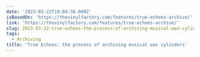 ```yaml
---
date: '2023-03-22T19:04:36.000Z'
isBasedOn: 'https://thevinylfactory.com/features/true-echoes-archive/'
link: 'https://thevinylfactory.com/features/true-echoes-archive/'
slug: 2023-03-22-true-echoes-the-process-of-archiving-musical-wax-cylinders
tags:
  - Archiving
title: 'True Echoes: the process of archiving musical wax cylinders'
---
```



